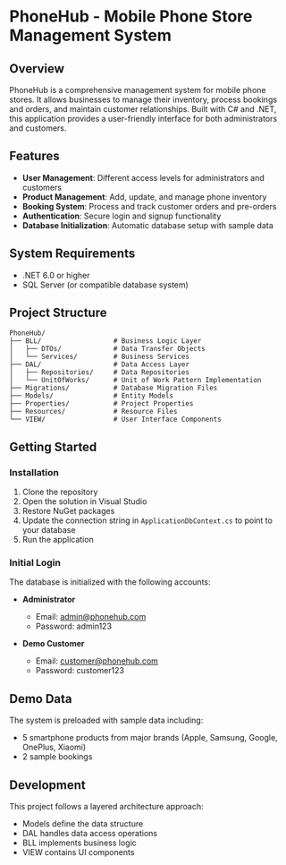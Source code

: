 # PhoneHub - Mobile Phone Store Management System

## Overview
PhoneHub is a comprehensive management system for mobile phone stores. It allows businesses to manage their inventory, process bookings and orders, and maintain customer relationships. Built with C# and .NET, this application provides a user-friendly interface for both administrators and customers.

## Features
- **User Management**: Different access levels for administrators and customers
- **Product Management**: Add, update, and manage phone inventory
- **Booking System**: Process and track customer orders and pre-orders
- **Authentication**: Secure login and signup functionality
- **Database Initialization**: Automatic database setup with sample data

## System Requirements
- .NET 6.0 or higher
- SQL Server (or compatible database system)

## Project Structure
```
PhoneHub/
├── BLL/                  # Business Logic Layer
│   ├── DTOs/             # Data Transfer Objects
│   └── Services/         # Business Services
├── DAL/                  # Data Access Layer
│   ├── Repositories/     # Data Repositories
│   └── UnitOfWorks/      # Unit of Work Pattern Implementation
├── Migrations/           # Database Migration Files
├── Models/               # Entity Models
├── Properties/           # Project Properties
├── Resources/            # Resource Files
└── VIEW/                 # User Interface Components
```

## Getting Started

### Installation
1. Clone the repository
2. Open the solution in Visual Studio
3. Restore NuGet packages
4. Update the connection string in `ApplicationDbContext.cs` to point to your database
5. Run the application

### Initial Login
The database is initialized with the following accounts:

- **Administrator**
  - Email: admin@phonehub.com
  - Password: admin123

- **Demo Customer**
  - Email: customer@phonehub.com
  - Password: customer123

## Demo Data
The system is preloaded with sample data including:
- 5 smartphone products from major brands (Apple, Samsung, Google, OnePlus, Xiaomi)
- 2 sample bookings

## Development
This project follows a layered architecture approach:
- Models define the data structure
- DAL handles data access operations
- BLL implements business logic
- VIEW contains UI components

